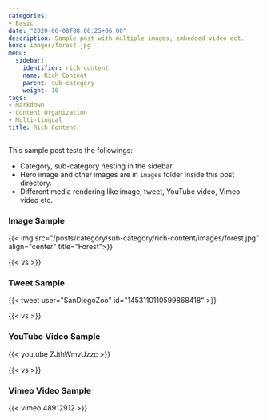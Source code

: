 ```yaml
---
categories:
- Basic
date: "2020-06-08T08:06:25+06:00"
description: Sample post with multiple images, embedded video ect.
hero: images/forest.jpg
menu:
  sidebar:
    identifier: rich-content
    name: Rich Content
    parent: sub-category
    weight: 10
tags:
- Markdown
- Content Organization
- Multi-lingual
title: Rich Content
---
```


This sample post tests the followings:

- Category, sub-category nesting in the sidebar.
- Hero image and other images are in `images` folder inside this post directory.
- Different media rendering like image, tweet, YouTube video, Vimeo video etc.

### Image Sample

{{< img src="/posts/category/sub-category/rich-content/images/forest.jpg" align="center" title="Forest">}}

{{< vs >}}

### Tweet Sample

{{< tweet user="SanDiegoZoo" id="1453110110599868418" >}}

{{< vs >}}

### YouTube Video Sample

{{< youtube ZJthWmvUzzc >}}

{{< vs >}}

### Vimeo Video Sample

{{< vimeo 48912912 >}}
